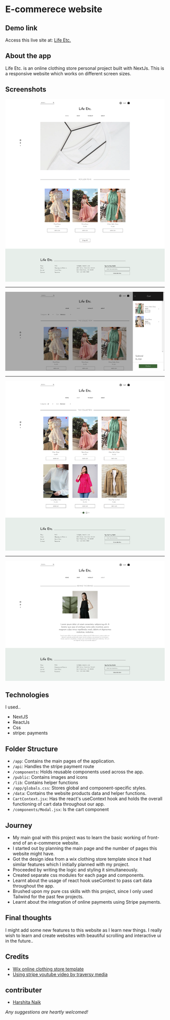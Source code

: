 # E-commerece website

## Demo link

Access this live site at: [Life Etc.](https://e-commerce-next-js-website.vercel.app/) 


## About the app

Life Etc. is an online clothing store personal project built with NextJs. This is a responsive website which works on different screen sizes. 

## Screenshots

![homepage](./public/images/homepage.png)
***
![cart](./public/images/cart.png)
***
![shop](./public/images/shop.png)
***
![about](./public/images/about.png)

## Technologies

I used..
- NextJS
- ReactJs
- Css 
- stripe: payments 

## Folder Structure

- `/app`: Contains the main pages of the application.
- `/api`: Handles the stripe payment route
- `/components`: Holds reusable components used across the app.
- `/public`: Contains images and icons
- `/lib`: Contains helper functions
- `/app/globals.css`: Stores global and component-specific styles.
- `/data`: Contains the website products data and helper functions.
- `CartContext.jsx`: Has the react's useContext hook and holds the overall functioning of cart data throughout our app.
- `/components/Modal.jsx`: Is the cart component

## Journey
- My main goal with this project was to learn the basic working of front-end of an e-commerce website. 
- I started out by planning the main page and the number of pages this website might have.
- Got the design idea from a wix clothing store template since it had similar features which I initially planned with my project.
- Proceeded by writing the logic and styling it simultaneously.
- Created separate css modules for each page and components.
- Learnt about the usage of react hook useContext to pass cart data throughout the app.
- Brushed upon my pure css skills with this project, since I only used Tailwind for the past few projects.
- Learnt about the integration of online payments using Stripe payments.

## Final thoughts
 I might add some new features to this website as I learn new things.
 I really wish to learn and create websites with beautiful scrolling and interactive ui in the future..


## Credits
- [Wix online clothing store template](https://www.wix.com/website-template/view/html/2348?originUrl=https%3A%2F%2Fwww.wix.com%2Fwebsite%2Ftemplates%2Fhtml%2Fonline-store&tpClick=view_button&esi=bb5919bc-f10b-41c6-afcb-4533ffcaf6f2)
- [Using stripe youtube video by traversy media](https://youtu.be/_8M-YVY76O8)

## contributer
- [Harshita Naik](https://github.com/Harshita-Naik16)


 *Any suggestions are heartly welcomed!*